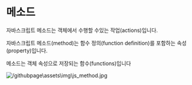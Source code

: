 # 메소드

자바스크립트 메소드는 객체에서 수행할 수있는 작업(actions)입니다.

자바스크립트 메소드(method)는 함수 정의(function definition)를 포함하는 속성(property)입니다.

메소드는 객체 속성으로 저장되는 함수(functions)입니다

![/githubpage\assets\img\js_method.jpg](/githubpage\assets\img\js_method.jpg)
